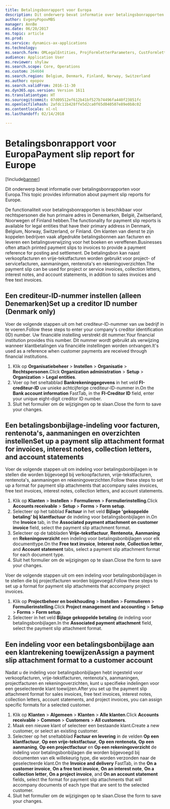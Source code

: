 ```yaml
---
title: Betalingsbonrapport voor Europa
description: Dit onderwerp bevat informatie over betalingsbonrapporten voor Europa.
author: EvgenyPopovMBS
manager: AnnBe
ms.date: 06/20/2017
ms.topic: article
ms.prod: 
ms.service: dynamics-ax-applications
ms.technology: 
ms.search.form: OMLegalEntities, ProjFormletterParameters, CustFormletterParameters
audience: Application User
ms.reviewer: shylaw
ms.search.scope: Core, Operations
ms.custom: 264604
ms.search.region: Belgium, Denmark, Finland, Norway, Switzerland
ms.author: epopov
ms.search.validFrom: 2016-11-30
ms.dyn365.ops.version: Version 1611
ms.translationtype: HT
ms.sourcegitcommit: 07d09512ef612b41bf527b74496fa440f23851fc
ms.openlocfilehash: 2afdc11b428ffe5d2ca0f65d040507e89e0b8c02
ms.contentlocale: nl-nl
ms.lasthandoff: 02/14/2018

---
```


# <a name="payment-slip-report-for-europe"></a><span data-ttu-id="e8e4e-103">Betalingsbonrapport voor Europa</span><span class="sxs-lookup"><span data-stu-id="e8e4e-103">Payment slip report for Europe</span></span>

[!include[banner](../includes/banner.md)]


<span data-ttu-id="e8e4e-104">Dit onderwerp bevat informatie over betalingsbonrapporten voor Europa.</span><span class="sxs-lookup"><span data-stu-id="e8e4e-104">This topic provides information about payment slip reports for Europe.</span></span>

<span data-ttu-id="e8e4e-105">De functionaliteit voor betalingsbonrapporten is beschikbaar voor rechtspersonen die hun primaire adres in Denemarken, België, Zwitserland, Noorwegen of Finland hebben.</span><span class="sxs-lookup"><span data-stu-id="e8e4e-105">The functionality for payment slip reports is available for legal entities that have their primary address in Denmark, Belgium, Norway, Switzerland, or Finland.</span></span> <span data-ttu-id="e8e4e-106">Om klanten van dienst te zijn koppelen bedrijven vaak afgedrukte betalingsbonnen aan facturen en leveren een betalingsverwijzing voor het boeken en vereffenen.</span><span class="sxs-lookup"><span data-stu-id="e8e4e-106">Businesses often attach printed payment slips to invoices to provide a payment reference for posting and settlement.</span></span> <span data-ttu-id="e8e4e-107">De betalingsbon kan naast verkoopfacturen en vrije-tekstfacturen worden gebruikt voor project- of servicefacturen, aanmaningen, rentenota's en rekeningoverzichten.</span><span class="sxs-lookup"><span data-stu-id="e8e4e-107">The payment slip can be used for project or service invoices, collection letters, interest notes, and account statements, in addition to sales invoices and free text invoices.</span></span>

## <a name="set-up-a-creditor-id-number-denmark-only"></a><span data-ttu-id="e8e4e-108">Een crediteur-ID-nummer instellen (alleen Denemarken)</span><span class="sxs-lookup"><span data-stu-id="e8e4e-108">Set up a creditor ID number (Denmark only)</span></span>
<span data-ttu-id="e8e4e-109">Voer de volgende stappen uit om het crediteur-ID-nummer van uw bedrijf in te voeren.</span><span class="sxs-lookup"><span data-stu-id="e8e4e-109">Follow these steps to enter your company's creditor identification (ID) number.</span></span> <span data-ttu-id="e8e4e-110">Uw financiële instelling verstrekt dit nummer.</span><span class="sxs-lookup"><span data-stu-id="e8e4e-110">Your financial institution provides this number.</span></span> <span data-ttu-id="e8e4e-111">Dit nummer wordt gebruikt als verwijzing wanneer klantbetalingen via financiële instellingen worden ontvangen.</span><span class="sxs-lookup"><span data-stu-id="e8e4e-111">It's used as a reference when customer payments are received through financial institutions.</span></span>

1.  <span data-ttu-id="e8e4e-112">Klik op **Organisatiebeheer** &gt; **Instellen** &gt; **Organisatie** &gt; **Rechtspersonen**.</span><span class="sxs-lookup"><span data-stu-id="e8e4e-112">Click **Organization administration** &gt; **Setup** &gt; **Organization** &gt; **Legal entities**.</span></span>
2.  <span data-ttu-id="e8e4e-113">Voer op het sneltabblad **Bankrekeninggegevens** in het veld **FI-crediteur-ID** uw unieke achtcijferige crediteur-ID-nummer in.</span><span class="sxs-lookup"><span data-stu-id="e8e4e-113">On the **Bank account information** FastTab, in the **FI-Creditor ID** field, enter your unique eight-digit creditor ID number.</span></span>
3.  <span data-ttu-id="e8e4e-114">Sluit het formulier om de wijzigingen op te slaan.</span><span class="sxs-lookup"><span data-stu-id="e8e4e-114">Close the form to save your changes.</span></span>

## <a name="set-up-a-payment-slip-attachment-format-for-invoices-interest-notes-collection-letters-and-account-statements"></a><span data-ttu-id="e8e4e-115">Een betalingsbonbijlage-indeling voor facturen, rentenota's, aanmaningen en overzichten instellen</span><span class="sxs-lookup"><span data-stu-id="e8e4e-115">Set up a payment slip attachment format for invoices, interest notes, collection letters, and account statements</span></span>
<span data-ttu-id="e8e4e-116">Voer de volgende stappen uit om indeling voor betalingsbonbijlagen in te stellen die worden bijgevoegd bij verkoopfacturen, vrije-tekstfacturen, rentenota's, aanmaningen en rekeningoverzichten.</span><span class="sxs-lookup"><span data-stu-id="e8e4e-116">Follow these steps to set up a format for payment slip attachments that accompany sales invoices, free text invoices, interest notes, collection letters, and account statements.</span></span>

1.  <span data-ttu-id="e8e4e-117">Klik op **Klanten** &gt; **Instellen** &gt; **Formulieren** &gt; **Formulierinstelling**.</span><span class="sxs-lookup"><span data-stu-id="e8e4e-117">Click **Accounts receivable** &gt; **Setup** &gt; **Forms** &gt; **Form setup**.</span></span>
2.  <span data-ttu-id="e8e4e-118">Selecteer op het tabblad **Factuur** in het veld **Bijlage 'gekoppelde betaling' bij klantfactuur** de indeling voor betalingsbonbijlagen in.</span><span class="sxs-lookup"><span data-stu-id="e8e4e-118">On the **Invoice** tab, in the **Associated payment attachment on customer invoice** field, select the payment slip attachment format.</span></span>
3.  <span data-ttu-id="e8e4e-119">Selecteer op de tabbladen **Vrije-tekstfactuur**, **Rentenota**, **Aanmaning** en **Rekeningoverzicht** een indeling voor betalingsbonbijlagen voor elk documenttype.</span><span class="sxs-lookup"><span data-stu-id="e8e4e-119">On the **Free text invoice**, **Interest note**, **Collection letter**, and **Account statement** tabs, select a payment slip attachment format for each document type.</span></span>
4.  <span data-ttu-id="e8e4e-120">Sluit het formulier om de wijzigingen op te slaan.</span><span class="sxs-lookup"><span data-stu-id="e8e4e-120">Close the form to save your changes.</span></span>

<span data-ttu-id="e8e4e-121">Voer de volgende stappen uit om een indeling voor betalingsbonbijlagen in te stellen die bij projectfacturen worden bijgevoegd.</span><span class="sxs-lookup"><span data-stu-id="e8e4e-121">Follow these steps to set up a format for payment slip attachments that accompany project invoices.</span></span>

1.  <span data-ttu-id="e8e4e-122">Klik op **Projectbeheer en boekhouding** &gt; **Instellen** &gt; **Formulieren** &gt; **Formulierinstelling**.</span><span class="sxs-lookup"><span data-stu-id="e8e4e-122">Click **Project management and accounting** &gt; **Setup** &gt; **Forms** &gt; **Form setup**.</span></span>
2.  <span data-ttu-id="e8e4e-123">Selecteer in het veld **Bijlage gekoppelde betaling** de indeling voor betalingsbonbijlagen.</span><span class="sxs-lookup"><span data-stu-id="e8e4e-123">In the **Associated payment attachment** field, select the payment slip attachment format.</span></span>

## <a name="assign-a-payment-slip-attachment-format-to-a-customer-account"></a><span data-ttu-id="e8e4e-124">Een indeling voor een betalingsbonbijlage aan een klantrekening toewijzen</span><span class="sxs-lookup"><span data-stu-id="e8e4e-124">Assign a payment slip attachment format to a customer account</span></span>
<span data-ttu-id="e8e4e-125">Nadat u de indeling voor betalingsbonbijlagen hebt ingesteld voor verkoopfacturen, vrije-tekstfacturen, rentenota's, aanmaningen, projectfacturen en rekeningoverzichten, kunt u specifieke indelingen voor een geselecteerde klant toewijzen.</span><span class="sxs-lookup"><span data-stu-id="e8e4e-125">After you set up the payment slip attachment format for sales invoices, free text invoices, interest notes, collection letters, account statements, and project invoices, you can assign specific formats for a selected customer.</span></span>

1.  <span data-ttu-id="e8e4e-126">Klik op **Klanten** &gt; **Algemeen** &gt; **Klanten** &gt; **Alle klanten**.</span><span class="sxs-lookup"><span data-stu-id="e8e4e-126">Click **Accounts receivable** &gt; **Common** &gt; **Customers** &gt; **All customers**.</span></span>
2.  <span data-ttu-id="e8e4e-127">Maak een nieuwe klant of selecteer een bestaande klant.</span><span class="sxs-lookup"><span data-stu-id="e8e4e-127">Create a new customer, or select an existing customer.</span></span>
3.  <span data-ttu-id="e8e4e-128">Selecteer op het sneltabblad **Factuur en levering** in de velden **Op een klantfactuur**, **Op een vrije-tekstfactuur**, **Op een rentenota**, **Op een aanmaning**, **Op een projectfactuur** en **Op een rekeningoverzicht** de indeling voor betalingsbonbijlagen die worden bijgevoegd bij documenten van elk willekeurig type, die worden verzonden naar de geselecteerde klant.</span><span class="sxs-lookup"><span data-stu-id="e8e4e-128">On the **Invoice and delivery** FastTab, in the **On a customer invoice**, **On a free text invoice**, **On an interest note**, **On a collection letter**, **On a project invoice**, and **On an account statement** fields, select the format for payment slip attachments that will accompany documents of each type that are sent to the selected customer.</span></span>
4.  <span data-ttu-id="e8e4e-129">Sluit het formulier om de wijzigingen op te slaan.</span><span class="sxs-lookup"><span data-stu-id="e8e4e-129">Close the form to save your changes.</span></span>





